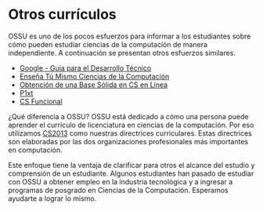 # Otros currículos

OSSU es uno de los pocos esfuerzos para informar a los estudiantes sobre cómo pueden estudiar ciencias de la computación de manera independiente. A continuación se presentan otros esfuerzos similares.

- [Google - Guía para el Desarrollo Técnico](https://www.google.com/about/careers/students/guide-to-technical-development.html)
- [Enseña Tú Mismo Ciencias de la Computación](https://teachyourselfcs.com/)
- [Obtención de una Base Sólida en CS en Línea](http://spin.atomicobject.com/2015/05/15/obtaining-thorough-cs-background-online/)
- [P1xt](https://github.com/P1xt/p1xt-guides)
- [CS Funcional](https://functionalcs.github.io/curriculum/)

¿Qué diferencia a OSSU? OSSU está dedicado a cómo una persona puede aprender el currículo de licenciatura en ciencias de la computación. Por eso utilizamos [CS2013](../CURRICULAR_GUIDELINES.md) como nuestras directrices curriculares. Estas directrices son elaboradas por las dos organizaciones profesionales más importantes en computación.

Este enfoque tiene la ventaja de clarificar para otros el alcance del estudio y comprensión de un estudiante. Algunos estudiantes han pasado de estudiar con OSSU a obtener empleo en la industria tecnológica y a ingresar a programas de posgrado en Ciencias de la Computación. Esperamos ayudarte a lograr lo mismo.
